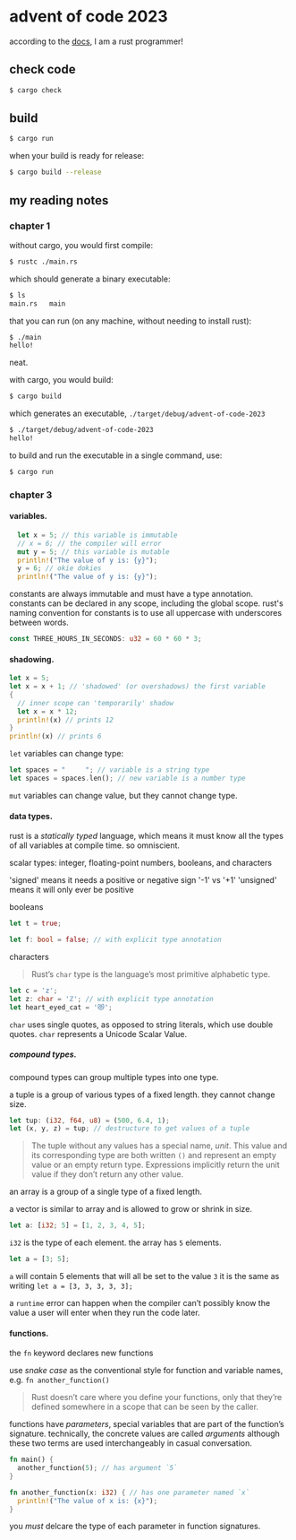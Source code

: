 # advent of code 2023

according to the [docs](https://doc.rust-lang.org/stable/book/), I am a rust programmer!

## check code

```bash
$ cargo check 
```

## build 

```bash
$ cargo run
```

when your build is ready for release:

```bash
$ cargo build --release
```

## my reading notes

### chapter 1

without cargo, you would first compile:

```bash
$ rustc ./main.rs
``` 

which should generate a binary executable:

```bash
$ ls
main.rs   main
```

that you can run (on any machine, without needing to install rust): 

```bash
$ ./main 
hello!
```

neat.

with cargo, you would build:

```bash
$ cargo build 
```

which generates an executable, `./target/debug/advent-of-code-2023`

```bash
$ ./target/debug/advent-of-code-2023
hello!
```

to build and run the executable in a single command, use: 

```bash 
$ cargo run
```

### chapter 3

#### variables.

```rust 
  let x = 5; // this variable is immutable 
  // x = 6; // the compiler will error
  mut y = 5; // this variable is mutable
  println!("The value of y is: {y}");
  y = 6; // okie dokies
  println!("The value of y is: {y}");
```

constants are always immutable and must have a type annotation.
constants can be declared in any scope, including the global scope.
rust's naming convention for constants is to use all uppercase with underscores between words. 

```rust
const THREE_HOURS_IN_SECONDS: u32 = 60 * 60 * 3;
```

#### shadowing.

```rust
let x = 5; 
let x = x + 1; // 'shadowed' (or overshadows) the first variable
{
  // inner scope can 'temporarily' shadow
  let x = x * 12; 
  println!(x) // prints 12
}
println!(x) // prints 6
```

`let` variables can change type:

```rust
let spaces = "     "; // variable is a string type
let spaces = spaces.len(); // new variable is a number type
```

`mut` variables can change value, but they cannot change type.

#### data types.

rust is a _statically typed_ language, which means it must know all the types of all variables at compile time. so omniscient.

scalar types: integer, floating-point numbers, booleans, and characters

'signed' means it needs a positive or negative sign '-1' vs '+1' 
'unsigned' means it will only ever be positive 

booleans

```rs
let t = true;

let f: bool = false; // with explicit type annotation
```

characters 

> Rust’s `char` type is the language’s most primitive alphabetic type.

```rs
let c = 'z';
let z: char = 'ℤ'; // with explicit type annotation
let heart_eyed_cat = '😻';
```

`char` uses single quotes, as opposed to string literals, which use double quotes. 
`char` represents a Unicode Scalar Value.

##### compound types.

compound types can group multiple types into one type. 

a tuple is a group of various types of a fixed length. they cannot change size. 

```rs
let tup: (i32, f64, u8) = (500, 6.4, 1);
let (x, y, z) = tup; // destructure to get values of a tuple
```

> The tuple without any values has a special name, _unit_. This value and its corresponding type are both written `()` and represent an empty value or an empty return type. Expressions implicitly return the unit value if they don’t return any other value.

an array is a group of a single type of a fixed length.

a vector is similar to array and is allowed to grow or shrink in size.

```rs
let a: [i32; 5] = [1, 2, 3, 4, 5]; 
```
`i32` is the type of each element. the array has `5` elements.

```rs
let a = [3; 5];
```
`a` will contain 5 elements that will all be set to the value `3`
it is the same as writing `let a = [3, 3, 3, 3, 3];`

a `runtime` error can happen when the compiler can’t possibly know the value a user will enter when they run the code later. 

#### functions.

the `fn` keyword declares new functions 

use _snake case_ as the conventional style for function and variable names, e.g. `fn another_function()`

> Rust doesn’t care where you define your functions, only that they’re defined somewhere in a scope that can be seen by the caller.

functions have _parameters_, special variables that are part of the function’s signature. technically, the concrete values are called _arguments_ although these two terms are used interchangeably in casual conversation.

```rs
fn main() {
  another_function(5); // has argument `5`
}

fn another_function(x: i32) { // has one parameter named `x`
  println!("The value of x is: {x}");
}
```

you _must_ delcare the type of each parameter in function signatures.



